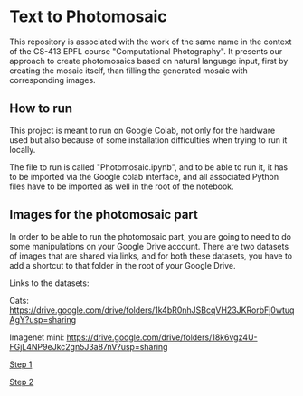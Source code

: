 # Text to Photomosaic

This repository is associated with the work of the same name in the context of the CS-413 EPFL course "Computational Photography". 
It presents our approach to create photomosaics based on natural language input, first by creating the mosaic itself, than filling the generated mosaic with corresponding images.

## How to run

This project is meant to run on Google Colab, not only for the hardware used but also because of some installation difficulties when trying to run it locally.

The file to run is called "Photomosaic.ipynb", and to be able to run it, it has to be imported via the Google colab interface, and all associated Python files have to be imported as well in the root of the notebook.

## Images for the photomosaic part

In order to be able to run the photomosaic part, you are going to need to do some manipulations on your Google Drive account. There are two datasets of images that are shared via links, and for both these datasets, you have to add a shortcut to that folder in the root of your Google Drive.

Links to the datasets:

Cats: https://drive.google.com/drive/folders/1k4bR0nhJSBcqVH23JKRorbFj0wtuqAgY?usp=sharing

Imagenet mini: https://drive.google.com/drive/folders/18k6vgz4U-FGjL4NP9eJkc2gn5J3a87nV?usp=sharing

[Step 1](https://github.com/AttiaYoussef/PhotomosaicProject/blob/main/step1.jpg?raw=true)

[Step 2](https://github.com/AttiaYoussef/PhotomosaicProject/blob/main/step2.png?raw=true)